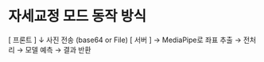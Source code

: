 # 자세교정 모드 동작 방식
[ 프론트 ]
   ↓ 사진 전송 (base64 or File)
[ 서버 ]
   → MediaPipe로 좌표 추출
   → 전처리
   → 모델 예측
   → 결과 반환